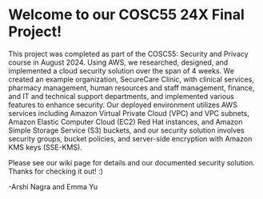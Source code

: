 # Welcome to our COSC55 24X Final Project!

This project was completed as part of the COSC55: Security and Privacy course in August 2024.  Using AWS, we researched, designed, and implemented a cloud security solution over the span of 4 weeks.  We created an example organization, SecureCare Clinic, with clinical services, pharmacy management, human resources and staff management, finance, and IT and technical support departments, and implemented various features to enhance security.  Our deployed environment utilizes AWS services including Amazon Virtual Private Cloud (VPC) and VPC subnets, Amazon Elastic Computer Cloud (EC2) Red Hat instances, and Amazon Simple Storage Service (S3) buckets, and our security solution involves security groups, bucket policies, and server-side encryption with Amazon KMS keys (SSE-KMS).

Please see our wiki page for details and our documented security solution.  Thanks for checking it out! :)

-Arshi Nagra and Emma Yu
